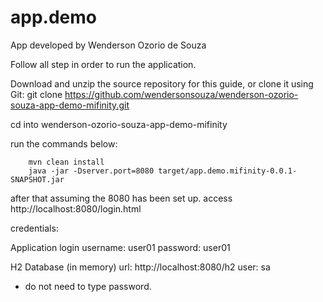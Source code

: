 # app.demo
App developed by Wenderson Ozorio de Souza

Follow all step in order to run the application.

Download and unzip the source repository for this guide, or clone it using Git: git clone https://github.com/wendersonsouza/wenderson-ozorio-souza-app-demo-mifinity.git

cd into wenderson-ozorio-souza-app-demo-mifinity

run the commands below: 

		mvn clean install 
		java -jar -Dserver.port=8080 target/app.demo.mifinity-0.0.1-SNAPSHOT.jar 
		
after that assuming the 8080 has been set up.
access http://localhost:8080/login.html

credentials:

Application login
	username: user01 password: user01
	
H2 Database (in memory) 
	url: http://localhost:8080/h2
	user: sa
* do not need to type password.
